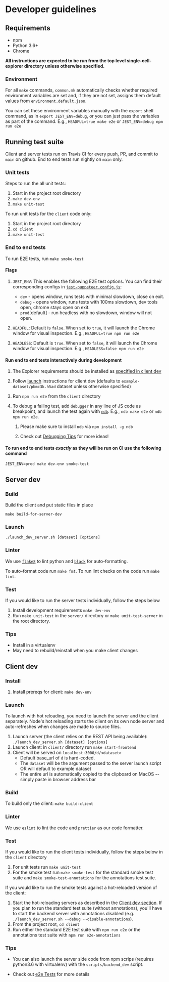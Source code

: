 # Developer guidelines

## Requirements

- npm
- Python 3.6+
- Chrome

**All instructions are expected to be run from the top level single-cell-explorer directory unless otherwise specified.**

### Environment

For all `make` commands, `common.mk` automatically checks whether required environment variables are set and, if they are not set, assigns them default values from `environment.default.json`.

You can set these environment variables manually with the `export` shell command, as in `export JEST_ENV=debug`, or you can just pass the variables as part of the command. E.g., `HEADFUL=true make e2e` or `JEST_ENV=debug npm run e2e`

## Running test suite

Client and server tests run on Travis CI for every push, PR, and commit to `main` on github. End to end tests run nightly on `main` only.

### Unit tests

Steps to run the all unit tests:

1. Start in the project root directory
1. `make dev-env`
1. `make unit-test`

To run unit tests for the `client` code only:

1. Start in the project root directory
1. `cd client`
1. `make unit-test`

### End to end tests

To run E2E tests, run `make smoke-test`

#### Flags

1. `JEST_ENV`: This enables the following E2E test options. You can find their corresponding configs in [`jest-puppeteer.config.js`](../client/jest-puppeteer.config.js):

   - `dev` - opens window, runs tests with minimal slowdown, close on exit.
   - `debug` - opens window, runs tests with 100ms slowdown, dev tools open, chrome stays open on exit.
   - `prod`[default] - run headless with no slowdown, window will not open.

2. `HEADFUL`: Default is `false`. When set to `true`, it will launch the Chrome window for visual inspection. E.g., `HEADFUL=true npm run e2e`

3. `HEADLESS`: Default is `true`. When set to `false`, it will launch the Chrome window for visual inspection. E.g., `HEADLESS=false npm run e2e`

#### Run end to end tests interactively during development

1. The Explorer requirements should be installed as [specified in client dev](#install)

1. Follow [launch](#launch) instructions for client dev (defaults to `example-dataset/pbmc3k.h5ad` dataset unless otherwise specified)

1. Run `npm run e2e` from the `client` directory

1. To debug a failing test, add `debugger` in any line of JS code as breakpoint, and launch the test again with [`ndb`](https://github.com/GoogleChromeLabs/ndb). E.g., `ndb make e2e` or `ndb npm run e2e`.

   1. Please make sure to install `ndb` via `npm install -g ndb`

   1. Check out [Debugging Tips](e2e_tests.md#debugging-tips) for more ideas!

#### To run end to end tests _exactly_ as they will be run on CI use the following command

```shell
JEST_ENV=prod make dev-env smoke-test
```

## Server dev

### Build

Build the client and put static files in place

```make build-for-server-dev```

### Launch

```./launch_dev_server.sh [dataset] [options]```

### Linter

We use [`flake8`](https://github.com/PyCQA/flake8) to lint python and [`black`](https://pypi.org/project/black/) for auto-formatting.

To auto-format code run `make fmt`. To run lint checks on the code run `make lint`.

### Test

If you would like to run the server tests individually, follow the steps below

1. Install development requirements `make dev-env`
1. Run `make unit-test` in the `server/` directory or `make unit-test-server` in the root directory.

### Tips

- Install in a virtualenv
- May need to rebuild/reinstall when you make client changes

## Client dev

### Install

1. Install prereqs for client: `make dev-env`

### Launch

To launch with hot reloading, you need to launch the server and the client separately. Node's hot reloading starts the client on its own node server and auto-refreshes when changes are made to source files.

1. Launch server (the client relies on the REST API being available): `./launch_dev_server.sh [dataset] [options]`
2. Launch client: in `client/` directory run `make start-frontend`
3. Client will be served on `localhost:3000/d/<dataset>`
   - Default base_url of `d` is hard-coded.
   - The `dataset` will be the argument passed to the server launch script OR will default to example dataset
   - The entire url is automatically copied to the clipboard on MacOS -- simply paste in browser address bar

### Build

To build only the client: `make build-client`

### Linter

We use `eslint` to lint the code and `prettier` as our code formatter.

### Test

If you would like to run the client tests individually, follow the steps below in the `client` directory

1. For unit tests run `make unit-test`
1. For the smoke test run `make smoke-test` for the standard smoke test suite and `make smoke-test-annotations` for the annotations test suite.

If you would like to run the smoke tests against a hot-reloaded version of the client:

1. Start the hot-reloading servers as described in the [Client dev section](#client-dev). If you plan to run the standard test suite (without annotations), you'll have to start the backend server with annotations disabled (e.g. `./launch_dev_server.sh --debug --disable-annotations`).
1. From the project root, `cd client`
1. Run either the standard E2E test suite with `npm run e2e` or the annotations test suite with `npm run e2e-annotations`

### Tips

- You can also launch the server side code from npm scrips (requires python3.6 with virtualenv) with the `scripts/backend_dev` script.

- Check out [e2e Tests](e2e_tests.md) for more details
